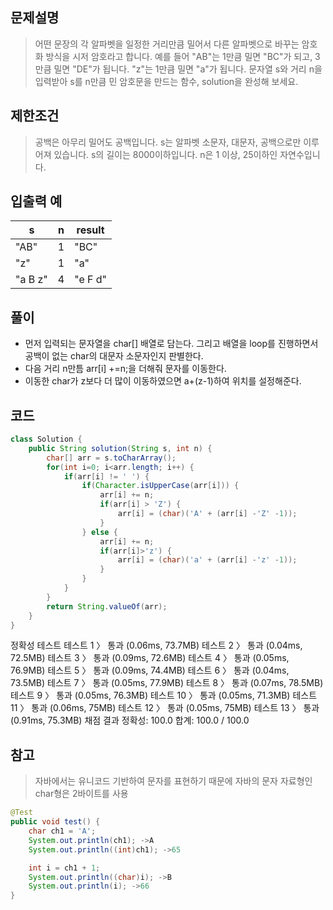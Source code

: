 ## 문제설명
>어떤 문장의 각 알파벳을 일정한 거리만큼 밀어서 다른 알파벳으로 바꾸는 암호화 방식을 시저 암호라고 합니다. 예를 들어 "AB"는 1만큼 밀면 "BC"가 되고, 3만큼 밀면 "DE"가 됩니다. "z"는 1만큼 밀면 "a"가 됩니다. 문자열 s와 거리 n을 입력받아 s를 n만큼 민 암호문을 만드는 함수, solution을 완성해 보세요.

## 제한조건
>공백은 아무리 밀어도 공백입니다.
s는 알파벳 소문자, 대문자, 공백으로만 이루어져 있습니다.
s의 길이는 8000이하입니다.
n은 1 이상, 25이하인 자연수입니다.

## 입출력 예
|s|n|result|
|----|----|-----|
|"AB"|1|"BC"|
|"z"|1|"a"|
|"a B z"|4|"e F d"|

## 풀이

- 먼저 입력되는 문자열을 char[] 배열로 담는다. 그리고 배열을 loop를 진행하면서 공백이 없는 char의 대문자 소문자인지 판별한다.
- 다음 거리 n만틈 arr[i] +=n;을 더해줘 문자를 이동한다.
- 이동한 char가 z보다 더 많이 이동하였으면 a+(z-1)하여 위치를 설정해준다.

## 코드
```java
class Solution {
    public String solution(String s, int n) {
        char[] arr = s.toCharArray();
        for(int i=0; i<arr.length; i++) {
            if(arr[i] != ' ') {
                if(Character.isUpperCase(arr[i])) {
                    arr[i] += n;
                    if(arr[i] > 'Z') {
                        arr[i] = (char)('A' + (arr[i] -'Z' -1));
                    }
                } else {
                    arr[i] += n;
                    if(arr[i]>'z') {
                        arr[i] = (char)('a' + (arr[i] -'z' -1));
                    }
                }
            }
        }
        return String.valueOf(arr);
    }
}
```

정확성  테스트
테스트 1 〉	통과 (0.06ms, 73.7MB)
테스트 2 〉	통과 (0.04ms, 72.5MB)
테스트 3 〉	통과 (0.09ms, 72.6MB)
테스트 4 〉	통과 (0.05ms, 76.9MB)
테스트 5 〉	통과 (0.09ms, 74.4MB)
테스트 6 〉	통과 (0.04ms, 73.5MB)
테스트 7 〉	통과 (0.05ms, 77.9MB)
테스트 8 〉	통과 (0.07ms, 78.5MB)
테스트 9 〉	통과 (0.05ms, 76.3MB)
테스트 10 〉	통과 (0.05ms, 71.3MB)
테스트 11 〉	통과 (0.06ms, 75MB)
테스트 12 〉	통과 (0.05ms, 75MB)
테스트 13 〉	통과 (0.91ms, 75.3MB)
채점 결과
정확성: 100.0
합계: 100.0 / 100.0

## 참고
>자바에서는 유니코드 기반하여 문자를 표현하기 때문에 자바의 문자 자료형인 char형은 2바이트를 사용

```java
@Test
public void test() {
    char ch1 = 'A';
    System.out.println(ch1); ->A
    System.out.println((int)ch1); ->65

    int i = ch1 + 1;
    System.out.println((char)i); ->B
    System.out.println(i); ->66
}
```
